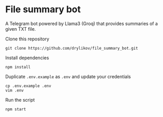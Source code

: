 # File summary bot

A Telegram bot powered by Llama3 (Groq) that provides summaries of a given TXT file.

Clone this repository

```
git clone https://github.com/drylikov/file_summary_bot.git
```

Install dependencies

```
npm install
```

Duplicate `.env.example` as `.env` and update your credentials

```
cp .env.example .env
vim .env
```

Run the script

```
npm start
```
